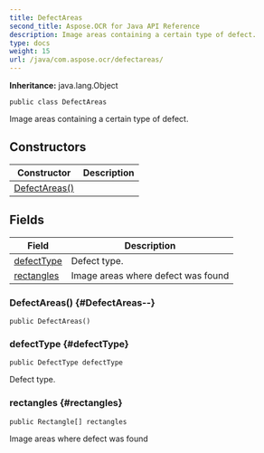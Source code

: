 ```yaml
---
title: DefectAreas
second_title: Aspose.OCR for Java API Reference
description: Image areas containing a certain type of defect.
type: docs
weight: 15
url: /java/com.aspose.ocr/defectareas/
---
```


**Inheritance:**
java.lang.Object
```
public class DefectAreas
```

Image areas containing a certain type of defect.
## Constructors

| Constructor | Description |
| --- | --- |
| [DefectAreas()](#DefectAreas--) |  |
## Fields

| Field | Description |
| --- | --- |
| [defectType](#defectType) | Defect type. |
| [rectangles](#rectangles) | Image areas where defect was found |
### DefectAreas() {#DefectAreas--}
```
public DefectAreas()
```


### defectType {#defectType}
```
public DefectType defectType
```


Defect type.

### rectangles {#rectangles}
```
public Rectangle[] rectangles
```


Image areas where defect was found

